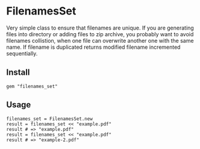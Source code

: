 # FilenamesSet

Very simple class to ensure that filenames are unique. If you are generating files into directory or adding files to zip archive, you probably want to avoid filenames collistion, when one file can overwrite another one with the same name. If filename is duplicated returns modified filename incremented sequentially.

## Install

```
gem "filenames_set"

```

## Usage
```
filenames_set = FilenamesSet.new
result = filenames_set << "example.pdf"
result # => "example.pdf"
result = filenames_set << "example.pdf"
result # => "example-2.pdf"
```
